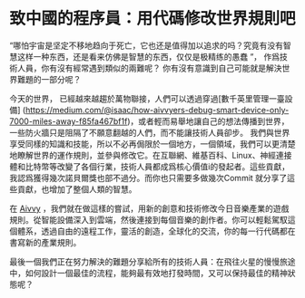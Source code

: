 
# 致中國的程序員：用代碼修改世界規則吧

 “哪怕宇宙是坚定不移地趋向于死亡，它也还是值得加以追求的吗？究竟有没有智慧这样一种东西，还是看来仿佛是智慧的东西，仅仅是极精练的愚蠢 ”， 作爲技術人員，你有沒有經常遇到類似的兩難呢？  你有沒有意識到自己可能就是解決世界難題的一部分呢？

 今天的世界， 已經越來越趨於萬物聯接，人們可以透過穿過[數千英里管理一臺設備] (https://medium.com/@isaac/how-aivvyers-debug-smart-device-only-7000-miles-away-f85fa467bf1f)，或者輕而易舉地讓自己的想法傳播到世界，一些防火牆只是阻隔了不願意翻越的人們，而不能讓技術人員卻步。 我們與世界享受同樣的知識和技能，所以不必再侷限於一個地方，一個領域，我們可以更清楚地瞭解世界的運作規則，並參與修改它。在互聯網、維基百科、Linux、神經連接體和比特幣等改變了各個行業，技術人員都成爲核心價值i的發起者。這些貢獻，我認爲獲得幾次諾貝爾獎也部不過分。而你也只需要多做幾次Commit 就分享了這些貢獻，也增加了整個人類的智慧。

 在 [Aivvy](http://aivvy.com) ，我們就在做這樣的嘗試，用新的創意和技術修改今日音樂產業的遊戲規則。從智能設備深入到雲端，然後連接到每個音樂的創作者。你可以輕鬆駕馭這個體系，透過自由的遠程工作，靈活的創造，全球化的交流，你的每一行代碼都在書寫新的產業規則。

 最後一個我們正在努力解決的難題分享給所有的技術人員：在飛往火星的慢慢旅途中，如何設計一個最佳的流程，能夠最有效地打發時間，又可以保持最佳的精神狀態呢？

